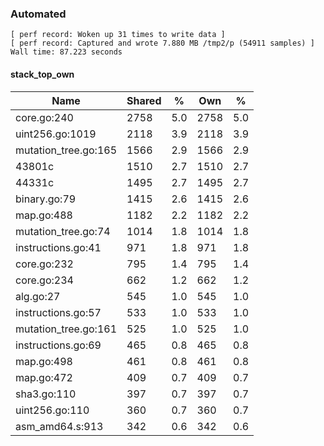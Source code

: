 ### Automated

```
[ perf record: Woken up 31 times to write data ]
[ perf record: Captured and wrote 7.880 MB /tmp2/p (54911 samples) ]
Wall time: 87.223 seconds
```

#### stack_top_own

Name                                         | Shared |   %   | Own  |   %
---------------------------------------------|--------|-------|------|------
core.go:240                                  |   2758 |   5.0 | 2758 |   5.0
uint256.go:1019                              |   2118 |   3.9 | 2118 |   3.9
mutation_tree.go:165                         |   1566 |   2.9 | 1566 |   2.9
43801c                                       |   1510 |   2.7 | 1510 |   2.7
44331c                                       |   1495 |   2.7 | 1495 |   2.7
binary.go:79                                 |   1415 |   2.6 | 1415 |   2.6
map.go:488                                   |   1182 |   2.2 | 1182 |   2.2
mutation_tree.go:74                          |   1014 |   1.8 | 1014 |   1.8
instructions.go:41                           |    971 |   1.8 |  971 |   1.8
core.go:232                                  |    795 |   1.4 |  795 |   1.4
core.go:234                                  |    662 |   1.2 |  662 |   1.2
alg.go:27                                    |    545 |   1.0 |  545 |   1.0
instructions.go:57                           |    533 |   1.0 |  533 |   1.0
mutation_tree.go:161                         |    525 |   1.0 |  525 |   1.0
instructions.go:69                           |    465 |   0.8 |  465 |   0.8
map.go:498                                   |    461 |   0.8 |  461 |   0.8
map.go:472                                   |    409 |   0.7 |  409 |   0.7
sha3.go:110                                  |    397 |   0.7 |  397 |   0.7
uint256.go:110                               |    360 |   0.7 |  360 |   0.7
asm_amd64.s:913                              |    342 |   0.6 |  342 |   0.6
